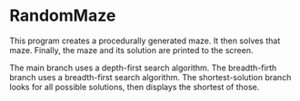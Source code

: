 # RandomMaze

This program creates a procedurally generated maze.
It then solves that maze.
Finally, the maze and its solution are printed to the screen.

The main branch uses a depth-first search algorithm.
The breadth-firth branch uses a breadth-first search algorithm.
The shortest-solution branch looks for all possible solutions, then displays the shortest of those.